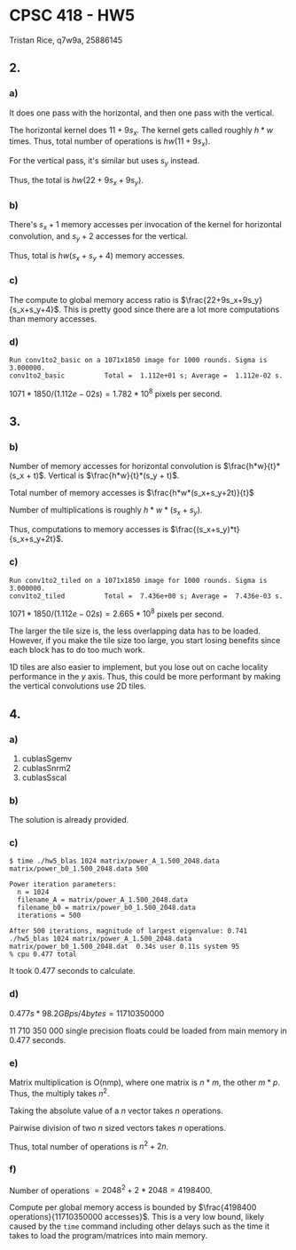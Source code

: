 # CPSC 418 - HW5

Tristan Rice, q7w9a, 25886145

## 2.

### a)

It does one pass with the horizontal, and then one pass with the vertical.

The horizontal kernel does $11+9s_x$. The kernel gets called roughly $h*w$
times. Thus, total number of operations is $hw(11+9s_x)$.

For the vertical pass, it's similar but uses $s_y$ instead.

Thus, the total is $hw(22+9s_x+9s_y)$.

### b)

There's $s_x+1$ memory accesses per invocation of the kernel for horizontal
convolution, and $s_y+2$ accesses for the vertical.

Thus, total is $hw(s_x + s_y+4)$ memory accesses.

### c)

The compute to global memory access ratio is $\frac{22+9s_x+9s_y}{s_x+s_y+4}$.
This is pretty good since there are a lot more computations than memory
accesses.

### d)

```
Run conv1to2_basic on a 1071x1850 image for 1000 rounds. Sigma is 3.000000.
conv1to2_basic          Total =  1.112e+01 s; Average =  1.112e-02 s.
```

$1071*1850/(1.112e-02s) = 1.782*10^8$ pixels per second.

## 3.

### b)

Number of memory accesses for horizontal convolution is $\frac{h*w}{t}*(s_x + t)$.
Vertical is $\frac{h*w}{t}*(s_y + t)$.

Total number of memory accesses is $\frac{h*w*(s_x+s_y+2t)}{t}$

Number of multiplications is roughly $h*w*(s_x+s_y)$.

Thus, computations to memory accesses is $\frac{(s_x+s_y)*t}{s_x+s_y+2t}$.

### c)

```
Run conv1to2_tiled on a 1071x1850 image for 1000 rounds. Sigma is 3.000000.
conv1to2_tiled          Total =  7.436e+00 s; Average =  7.436e-03 s.
```

$1071*1850/(1.112e-02s) = 2.665*10^8$ pixels per second.

The larger the tile size is, the less overlapping data has to be loaded.
However, if you make the tile size too large, you start losing benefits since
each block has to do too much work.

1D tiles are also easier to implement, but you lose out on cache locality
performance in the $y$ axis. Thus, this could be more performant by making the
vertical convolutions use 2D tiles.

## 4.

### a)

1. cublasSgemv
2. cublasSnrm2
3. cublasSscal

### b)

The solution is already provided.

### c)

```
$ time ./hw5_blas 1024 matrix/power_A_1.500_2048.data matrix/power_b0_1.500_2048.data 500

Power iteration parameters:
  n = 1024
  filename_A = matrix/power_A_1.500_2048.data
  filename_b0 = matrix/power_b0_1.500_2048.data
  iterations = 500

After 500 iterations, magnitude of largest eigenvalue: 0.741
./hw5_blas 1024 matrix/power_A_1.500_2048.data matrix/power_b0_1.500_2048.dat  0.34s user 0.11s system 95
% cpu 0.477 total
```

It took 0.477 seconds to calculate.

### d)

$0.477s*98.2GBps/4bytes = 11 710 350 000$

11 710 350 000 single precision floats could be loaded from main memory in 0.477
seconds.

### e)

Matrix multiplication is O(nmp), where one matrix is $n*m$, the other $m*p$.
Thus, the multiply takes $n^2$.

Taking the absolute value of a $n$ vector takes $n$ operations.

Pairwise division of two $n$ sized vectors takes $n$ operations.

Thus, total number of operations is $n^2+2n$.

### f)

Number of operations $= 2048^2+2*2048 = 4198400$.

Compute per global memory access is bounded by
$\frac{4198400 operations}{11710350000 accesses}$. This is a very low bound,
likely caused by the `time` command including other delays such as the time it
takes to load the program/matrices into main memory.

